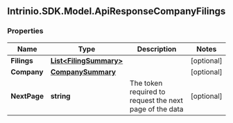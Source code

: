 ## Intrinio.SDK.Model.ApiResponseCompanyFilings
### Properties

Name | Type | Description | Notes
------------ | ------------- | ------------- | -------------
**Filings** | [**List&lt;FilingSummary&gt;**](FilingSummary.md) |  | [optional] 
**Company** | [**CompanySummary**](CompanySummary.md) |  | [optional] 
**NextPage** | **string** | The token required to request the next page of the data | [optional] 

